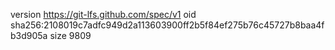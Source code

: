 version https://git-lfs.github.com/spec/v1
oid sha256:2108019c7adfc949d2a113603900ff2b5f84ef275b76c45727b8baa4fb3d905a
size 9809
